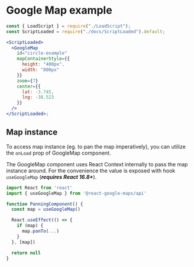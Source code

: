 # Google Map example

```jsx
const { LoadScript } = require("./LoadScript");
const ScriptLoaded = require("./docs/ScriptLoaded").default;

<ScriptLoaded>
  <GoogleMap
    id="circle-example"
    mapContainerStyle={{
      height: "400px",
      width: "800px"
    }}
    zoom={7}
    center={{
      lat: -3.745,
      lng: -38.523
    }}
  />
</ScriptLoaded>;
```

## Map instance

To access map instance (eg. to pan the map imperatively), you can utilize the `onLoad` prop of GoogleMap component.

The GoogleMap component uses React Context internally to pass the map instance around. For the convenience the value is exposed with hook `useGoogleMap` (**_requires React 16.8+_**).

```js static
import React from 'react'
import { useGoogleMap } from '@react-google-maps/api'

function PanningComponent() {
  const map = useGoogleMap()

  React.useEffect(() => {
    if (map) {
      map.panTo(...)
    }
  }, [map])

  return null
}
```
